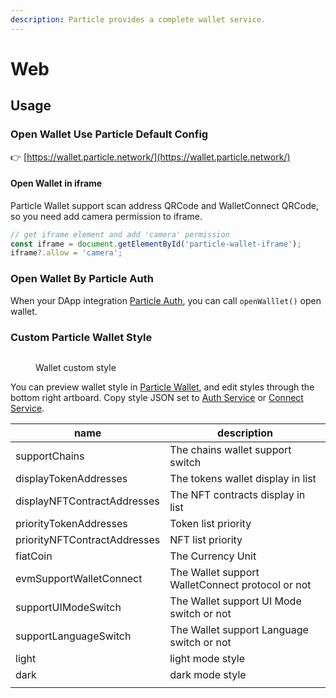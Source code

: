 ```yaml
---
description: Particle provides a complete wallet service.
---
```


# Web

## Usage

### Open Wallet Use Particle Default Config

👉 [https://wallet.particle.network/](https://wallet.particle.network/)

#### Open Wallet in iframe

Particle Wallet support scan address QRCode and WalletConnect QRCode, so you need add camera permission to iframe.

```typescript
// get iframe element and add 'camera' permission
const iframe = document.getElementById('particle-wallet-iframe');
iframe?.allow = 'camera';
```

### Open Wallet By Particle Auth

When your DApp integration [Particle Auth](../../auth-service/sdks/web.md#open-particle-web-wallet), you can call `openWalllet()` open wallet.

### Custom Particle Wallet Style

<figure><img src="https://static.particle.network/docs-images/wallet-custom-style.png" alt=""><figcaption><p>Wallet custom style</p></figcaption></figure>

You can preview wallet style in [Particle Wallet](https://wallet.particle.network/?customStyleSetting=true), and edit styles through the bottom right artboard. Copy style JSON set to [Auth Service](broken-reference) or [Connect Service](broken-reference).

| name                         | description                                      |
| ---------------------------- | ------------------------------------------------ |
| supportChains                | The chains wallet support switch                 |
| displayTokenAddresses        | The tokens wallet display in list                |
| displayNFTContractAddresses  | The NFT contracts display in list                |
| priorityTokenAddresses       | Token list priority                              |
| priorityNFTContractAddresses | NFT list priority                                |
| fiatCoin                     | The Currency Unit                                |
| evmSupportWalletConnect      | The Wallet support WalletConnect protocol or not |
| supportUIModeSwitch          | The Wallet support UI Mode switch or not         |
| supportLanguageSwitch        | The Wallet support Language switch or not        |
| light                        | light mode style                                 |
| dark                         | dark mode style                                  |
|                              |                                                  |











